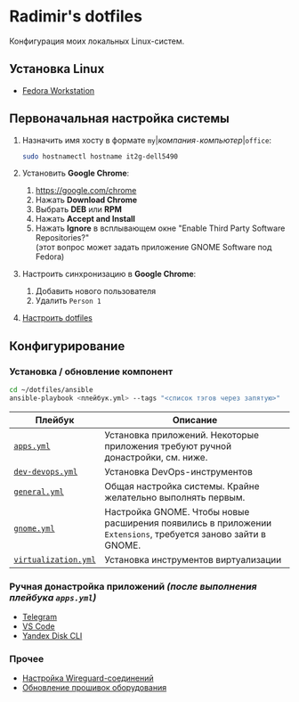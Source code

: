 # Radimir's dotfiles

Конфигурация моих локальных Linux-систем.

## Установка Linux

- [Fedora Workstation](doc/install-fedora-workstation.md)

## Первоначальная настройка системы

1. Назначить имя хосту в формате `my`|_компания_`-`_компьютер_|`office`:

    ```bash
    sudo hostnamectl hostname it2g-dell5490
    ```

1. Установить **Google Chrome**:
    1. <https://google.com/chrome>
    1. Нажать **Download Chrome**
    1. Выбрать **DEB** или **RPM**
    1. Нажать **Accept and Install**
    1. Нажать **Ignore** в всплывающем окне "Enable Third Party Software Repositories?"  
       (этот вопрос может задать приложение GNOME Software под Fedora)

1. Настроить синхронизацию в **Google Chrome**:
    1. Добавить нового пользователя
    1. Удалить `Person 1`

3. [Настроить dotfiles](doc/dotfiles.md)

## Конфигурирование

### Установка / обновление компонент

```bash
cd ~/dotfiles/ansible
ansible-playbook <плейбук.yml> --tags "<список тэгов через запятую>"
```

| Плейбук                                            | Описание
| -------------------------------------------------- | --------
| [`apps.yml`](ansible/apps.yml)                     | Установка приложений. Некоторые приложения требуют ручной донастройки, см. ниже.
| [`dev-devops.yml`](ansible/dev-devops.yml)         | Установка DevOps-инструментов
| [`general.yml`](ansible/general.yml)               | Общая настройка системы. Крайне желательно выполнять первым.
| [`gnome.yml`](ansible/gnome.yml)                   | Настройка GNOME. Чтобы новые расширения появились в приложении `Extensions`, требуется заново зайти в GNOME.
| [`virtualization.yml`](ansible/virtualization.yml) | Установка инструментов виртуализации

### Ручная донастройка приложений _(после выполнения плейбука `apps.yml`)_

- [Telegram](ansible/roles/telegram/README.md#настройка-после-установки)
- [VS Code](ansible/roles/vscode/README.md#настройка-после-установки)
- [Yandex Disk CLI](ansible/roles/yandex_disk_cli/README.md#настройка-после-установки)

### Прочее

- [Настройка Wireguard-соединений](doc/wireguard.md)
- [Обновление прошивок оборудования](doc/hardware.md)
